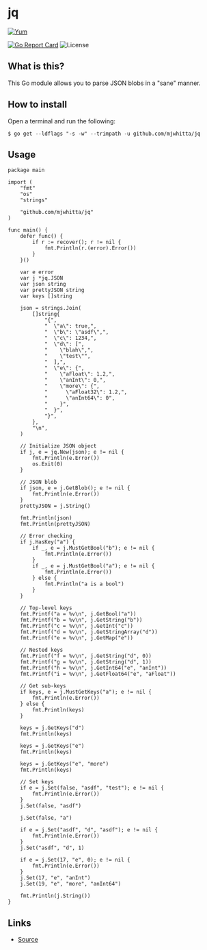 # jq

[![Yum](https://img.shields.io/badge/-Buy%20me%20a%20cookie-blue?labelColor=grey&logo=cookiecutter&style=for-the-badge)](https://www.buymeacoffee.com/mjwhitta)

[![Go Report Card](https://goreportcard.com/badge/github.com/mjwhitta/jq?style=for-the-badge)](https://goreportcard.com/report/github.com/mjwhitta/jq)
![License](https://img.shields.io/github/license/mjwhitta/jq?style=for-the-badge)

## What is this?

This Go module allows you to parse JSON blobs in a "sane" manner.

## How to install

Open a terminal and run the following:

```
$ go get --ldflags "-s -w" --trimpath -u github.com/mjwhitta/jq
```

## Usage

```
package main

import (
    "fmt"
    "os"
    "strings"

    "github.com/mjwhitta/jq"
)

func main() {
    defer func() {
        if r := recover(); r != nil {
            fmt.Println(r.(error).Error())
        }
    }()

    var e error
    var j *jq.JSON
    var json string
    var prettyJSON string
    var keys []string

    json = strings.Join(
        []string{
            "{",
            "  \"a\": true,",
            "  \"b\": \"asdf\",",
            "  \"c\": 1234,",
            "  \"d\": [",
            "    \"blah\",",
            "    \"test\"",
            "  ],",
            "  \"e\": {",
            "    \"aFloat\": 1.2,",
            "    \"anInt\": 0,",
            "    \"more\": {",
            "      \"aFloat32\": 1.2,",
            "      \"anInt64\": 0",
            "    }",
            "  }",
            "}",
        },
        "\n",
    )

    // Initialize JSON object
    if j, e = jq.New(json); e != nil {
        fmt.Println(e.Error())
        os.Exit(0)
    }

    // JSON blob
    if json, e = j.GetBlob(); e != nil {
        fmt.Println(e.Error())
    }
    prettyJSON = j.String()

    fmt.Println(json)
    fmt.Println(prettyJSON)

    // Error checking
    if j.HasKey("a") {
        if _, e = j.MustGetBool("b"); e != nil {
            fmt.Println(e.Error())
        }
        if _, e = j.MustGetBool("a"); e != nil {
            fmt.Println(e.Error())
        } else {
            fmt.Println("a is a bool")
        }
    }

    // Top-level keys
    fmt.Printf("a = %v\n", j.GetBool("a"))
    fmt.Printf("b = %v\n", j.GetString("b"))
    fmt.Printf("c = %v\n", j.GetInt("c"))
    fmt.Printf("d = %v\n", j.GetStringArray("d"))
    fmt.Printf("e = %v\n", j.GetMap("e"))

    // Nested keys
    fmt.Printf("f = %v\n", j.GetString("d", 0))
    fmt.Printf("g = %v\n", j.GetString("d", 1))
    fmt.Printf("h = %v\n", j.GetInt64("e", "anInt"))
    fmt.Printf("i = %v\n", j.GetFloat64("e", "aFloat"))

    // Get sub-keys
    if keys, e = j.MustGetKeys("a"); e != nil {
        fmt.Println(e.Error())
    } else {
        fmt.Println(keys)
    }

    keys = j.GetKeys("d")
    fmt.Println(keys)

    keys = j.GetKeys("e")
    fmt.Println(keys)

    keys = j.GetKeys("e", "more")
    fmt.Println(keys)

    // Set keys
    if e = j.Set(false, "asdf", "test"); e != nil {
        fmt.Println(e.Error())
    }
    j.Set(false, "asdf")

    j.Set(false, "a")

    if e = j.Set("asdf", "d", "asdf"); e != nil {
        fmt.Println(e.Error())
    }
    j.Set("asdf", "d", 1)

    if e = j.Set(17, "e", 0); e != nil {
        fmt.Println(e.Error())
    }
    j.Set(17, "e", "anInt")
    j.Set(19, "e", "more", "anInt64")

    fmt.Println(j.String())
}
```

## Links

- [Source](https://github.com/mjwhitta/jq)
